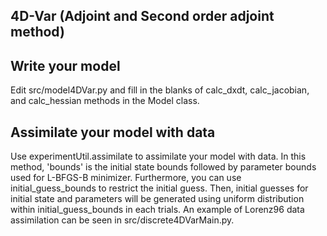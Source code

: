 **4D-Var (Adjoint and Second order adjoint method)**
---
## Write your model
Edit src/model4DVar.py and fill in the blanks of calc_dxdt, calc_jacobian, and calc_hessian methods in the Model class.

## Assimilate your model with data
Use experimentUtil.assimilate to assimilate your model with data.
In this method, 'bounds' is the initial state bounds followed by parameter bounds used for L-BFGS-B minimizer.
Furthermore, you can use initial_guess_bounds to restrict the initial guess.
Then, initial guesses for initial state and parameters will be generated using uniform distribution within initial_guess_bounds in each trials.
An example of Lorenz96 data assimilation can be seen in src/discrete4DVarMain.py.
